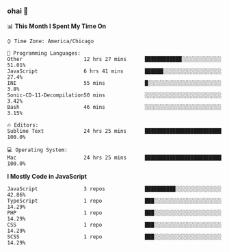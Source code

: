 ### ohai 👋

<!--START_SECTION:waka-->
📊 **This Month I Spent My Time On** 

```text
⌚︎ Time Zone: America/Chicago

💬 Programming Languages: 
Other                    12 hrs 27 mins      ████████████░░░░░░░░░░░░░   51.01% 
JavaScript               6 hrs 41 mins       ██████░░░░░░░░░░░░░░░░░░░   27.4% 
INI                      55 mins             █░░░░░░░░░░░░░░░░░░░░░░░░   3.8% 
Sonic-CD-11-Decompilation50 mins             ░░░░░░░░░░░░░░░░░░░░░░░░░   3.42% 
Bash                     46 mins             ░░░░░░░░░░░░░░░░░░░░░░░░░   3.15%

🔥 Editors: 
Sublime Text             24 hrs 25 mins      █████████████████████████   100.0%

💻 Operating System: 
Mac                      24 hrs 25 mins      █████████████████████████   100.0%

```

**I Mostly Code in JavaScript** 

```text
JavaScript               3 repos             ██████████░░░░░░░░░░░░░░░   42.86% 
TypeScript               1 repo              ███░░░░░░░░░░░░░░░░░░░░░░   14.29% 
PHP                      1 repo              ███░░░░░░░░░░░░░░░░░░░░░░   14.29% 
CSS                      1 repo              ███░░░░░░░░░░░░░░░░░░░░░░   14.29% 
SCSS                     1 repo              ███░░░░░░░░░░░░░░░░░░░░░░   14.29%

```



<!--END_SECTION:waka-->

<!--
**deepfriedfilth/deepfriedfilth** is a ✨ _special_ ✨ repository because its `README.md` (this file) appears on your GitHub profile.

Here are some ideas to get you started:

- 🔭 I’m currently working on ...
- 🌱 I’m currently learning ...
- 👯 I’m looking to collaborate on ...
- 🤔 I’m looking for help with ...
- 💬 Ask me about ...
- 📫 How to reach me: ...
- 😄 Pronouns: ...
- ⚡ Fun fact: ...
-->

